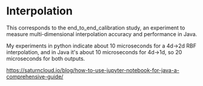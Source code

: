 # Interpolation

This corresponds to the end_to_end_calibration study, an experiment
to measure multi-dimensional interpolation accuracy and performance in Java.

My experiments in python indicate about 10 microseconds for a 4d->2d RBF interpolation,
and in Java it's about 10 microseconds for 4d->1d, so 20 microseconds for both outputs.

https://saturncloud.io/blog/how-to-use-jupyter-notebook-for-java-a-comprehensive-guide/